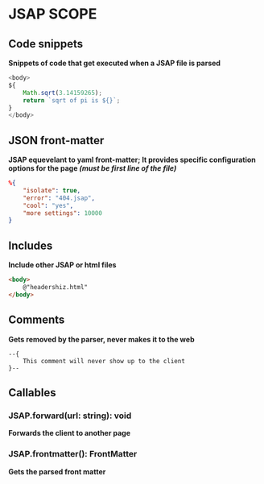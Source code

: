 # JSAP SCOPE

## Code snippets
**Snippets of code that get executed when a JSAP file is parsed**
```js
<body>
${ 
    Math.sqrt(3.14159265); 
    return `sqrt of pi is ${}`;
}
</body>
```

## JSON front-matter
**JSAP equevelant to yaml front-matter; It provides specific configuration options for the page *(must be first line of the file)***
```json
%{
    "isolate": true,
    "error": "404.jsap",
    "cool": "yes",
    "more settings": 10000
}
```

## Includes
**Include other JSAP or html files**
```html
<body>
    @"headershiz.html"
</body>
```

## Comments
**Gets removed by the parser, never makes it to the web**
```
--{
    This comment will never show up to the client
}--
```

## Callables
### JSAP.forward(url: string): void
**Forwards the client to another page**

### JSAP.frontmatter(): FrontMatter
**Gets the parsed front matter**